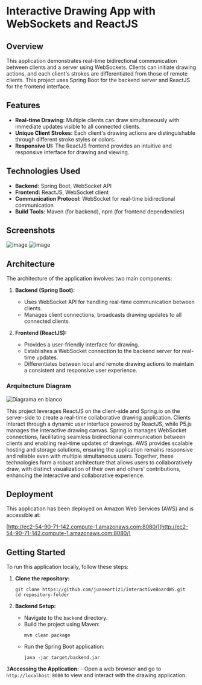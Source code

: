 # Interactive Drawing App with WebSockets and ReactJS

## Overview

This application demonstrates real-time bidirectional communication between clients and a server using WebSockets. Clients can initiate drawing actions, and each client's strokes are differentiated from those of remote clients. This project uses Spring Boot for the backend server and ReactJS for the frontend interface.

## Features

- **Real-time Drawing:** Multiple clients can draw simultaneously with immediate updates visible to all connected clients.
- **Unique Client Strokes:** Each client's drawing actions are distinguishable through different stroke styles or colors.
- **Responsive UI:** The ReactJS frontend provides an intuitive and responsive interface for drawing and viewing.

## Technologies Used

- **Backend:** Spring Boot, WebSocket API
- **Frontend:** ReactJS, WebSocket client
- **Communication Protocol:** WebSocket for real-time bidirectional communication
- **Build Tools:** Maven (for backend), npm (for frontend dependencies)

## Screenshots

![image](https://github.com/juaneortiz1/InteractiveBoardWS/assets/97971732/162254a4-8354-4cf8-b106-440f8ca2d34f)
![image](https://github.com/juaneortiz1/InteractiveBoardWS/assets/97971732/b1b81589-855f-420f-b9dc-865927884a14)



## Architecture

The architecture of the application involves two main components:

1. **Backend (Spring Boot):**
    - Uses WebSocket API for handling real-time communication between clients.
    - Manages client connections, broadcasts drawing updates to all connected clients.

2. **Frontend (ReactJS):**
    - Provides a user-friendly interface for drawing.
    - Establishes a WebSocket connection to the backend server for real-time updates.
    - Differentiates between local and remote drawing actions to maintain a consistent and responsive user experience.

### Arquitecture Diagram
![Diagrama en blanco](https://github.com/juaneortiz1/InteractiveBoardWS/assets/97971732/bdc5bcc4-abc7-4936-9c42-2a48be5cc1e3)


This project leverages ReactJS on the client-side and Spring.io on the server-side to create a real-time collaborative drawing application. Clients interact through a dynamic user interface powered by ReactJS, while P5.js manages the interactive drawing canvas. Spring.io manages WebSocket connections, facilitating seamless bidirectional communication between clients and enabling real-time updates of drawings. AWS provides scalable hosting and storage solutions, ensuring the application remains responsive and reliable even with multiple simultaneous users. Together, these technologies form a robust architecture that allows users to collaboratively draw, with distinct visualization of their own and others' contributions, enhancing the interactive and collaborative experience.


## Deployment

This application has been deployed on Amazon Web Services (AWS) and is accessible at:

[http://ec2-54-90-71-142.compute-1.amazonaws.com:8080/](http://ec2-54-90-71-142.compute-1.amazonaws.com:8080/)

## Getting Started

To run this application locally, follow these steps:

1. **Clone the repository:**
   ```
   git clone https://github.com/juaneortiz1/InteractiveBoardWS.git
   cd repository-folder
   ```

2. **Backend Setup:**
    - Navigate to the `backend` directory.
    - Build the project using Maven:
      ```
      mvn clean package
      ```
    - Run the Spring Boot application:
      ```
      java -jar target/backend.jar
      ```

   
3**Accessing the Application:**
    - Open a web browser and go to `http://localhost:8080` to view and interact with the drawing application.



